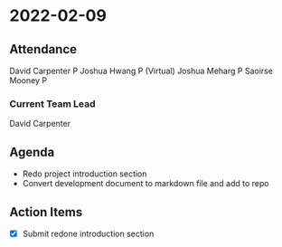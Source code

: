 # 2022-02-09

## Attendance

David Carpenter P
Joshua Hwang P (Virtual)
Joshua Meharg P
Saoirse Mooney P

### Current Team Lead
David Carpenter

## Agenda
- Redo project introduction section
- Convert development document to markdown file and add to repo

## Action Items
- [x] Submit redone introduction section 
